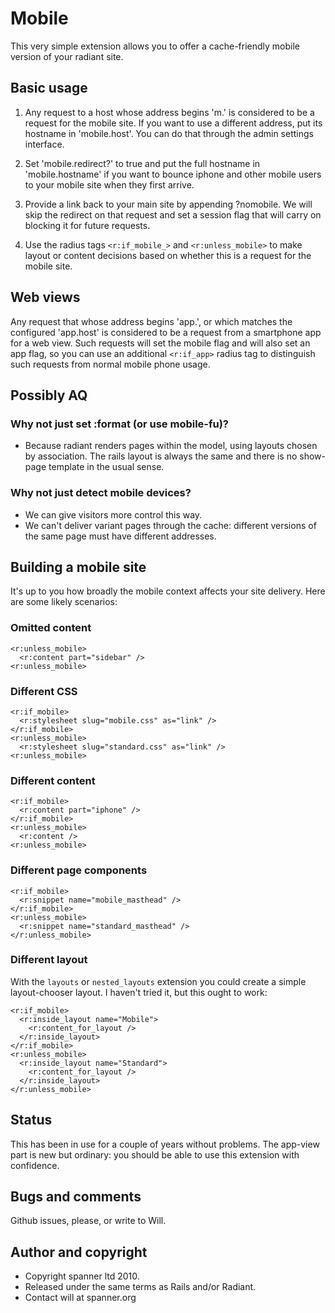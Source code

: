 # Mobile

This very simple extension allows you to offer a cache-friendly mobile version of your radiant site.

## Basic usage

1. Any request to a host whose address begins 'm.' is considered to be a request for the mobile site. If you want to use a different address, put its hostname in 'mobile.host'. You can do that through the admin settings interface.

2. Set 'mobile.redirect?' to true and put the full hostname in 'mobile.hostname' if you want to bounce iphone and other mobile users to your mobile site when they first arrive.

3. Provide a link back to your main site by appending ?nomobile. We will skip the redirect on that request and set a session flag that will carry on blocking it for future requests.

4. Use the radius tags `<r:if_mobile_>` and `<r:unless_mobile>` to make layout or content decisions based on whether this is a request for the mobile site.

## Web views

Any request that whose address begins 'app.', or which matches the configured 'app.host' is considered to be a request from a smartphone app for a web view. Such requests will set the mobile flag and will also set an app flag, so you can use an additional `<r:if_app>` radius tag to distinguish such requests from normal mobile phone usage.

## Possibly AQ

### Why not just set :format (or use mobile-fu)?

* Because radiant renders pages within the model, using layouts chosen by association. The rails layout is always the same and there is no show-page template in the usual sense.

### Why not just detect mobile devices?

* We can give visitors more control this way.
* We can't deliver variant pages through the cache: different versions of the same page must have different addresses.

## Building a mobile site

It's up to you how broadly the mobile context affects your site delivery. Here are some likely scenarios:

### Omitted content

	<r:unless_mobile>
	  <r:content part="sidebar" />
	<r:unless_mobile>

### Different CSS

	<r:if_mobile>
	  <r:stylesheet slug="mobile.css" as="link" />
	</r:if_mobile>
	<r:unless_mobile>
	  <r:stylesheet slug="standard.css" as="link" />
	<r:unless_mobile>

### Different content

	<r:if_mobile>
	  <r:content part="iphone" />
	</r:if_mobile>
	<r:unless_mobile>
	  <r:content />
	<r:unless_mobile>

### Different page components

	<r:if_mobile>
	  <r:snippet name="mobile_masthead" />
	</r:if_mobile>
	<r:unless_mobile>
	  <r:snippet name="standard_masthead" />
	</r:unless_mobile>

### Different layout

With the `layouts` or `nested_layouts` extension you could create a simple layout-chooser layout. I haven't tried it, but this ought to work:

	<r:if_mobile>
	  <r:inside_layout name="Mobile">
	    <r:content_for_layout />
	  </r:inside_layout>
	</r:if_mobile>
	<r:unless_mobile>
	  <r:inside_layout name="Standard">
	  	<r:content_for_layout />
	  </r:inside_layout>
	</r:unless_mobile>

## Status

This has been in use for a couple of years without problems. The app-view part is new but ordinary: you should be able to use this extension with confidence.

## Bugs and comments

Github issues, please, or write to Will.

## Author and copyright

* Copyright spanner ltd 2010.
* Released under the same terms as Rails and/or Radiant.
* Contact will at spanner.org

